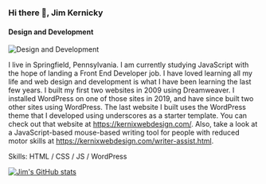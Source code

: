 ### Hi there 👋, Jim Kernicky
#### Design and Development
![Design and Development](https://scontent-lga3-2.xx.fbcdn.net/v/t1.6435-9/138673933_105642558179348_5581849997545206606_n.png?_nc_cat=106&ccb=1-5&_nc_sid=e3f864&_nc_ohc=Y5Z1pimotMYAX8d5ZJA&_nc_ht=scontent-lga3-2.xx&oh=8b6635e6f2c2144d695c96122138b9d1&oe=618D86A2)

I live in Springfield, Pennsylvania. I am currently studying JavaScript with the hope of landing a Front End Developer job. I have loved learning all my life and web design and development is what I have been learning the last few years. I built my first two websites in 2009 using Dreamweaver. I installed WordPress on one of those sites in 2019, and have since built two other sites using WordPress. The last website I built uses the WordPress theme that I developed using underscores as a starter template. You can check out that website at https://kernixwebdesign.com/. Also, take a look at a JavaScript-based mouse-based writing tool for people with reduced motor skills at https://kernixwebdesign.com/writer-assist.html. 

Skills: HTML / CSS / JS / WordPress

[![Jim's GitHub stats](https://github-readme-stats.vercel.app/api?username=Kernix13)](https://github.com/Kernix13/github-readme-stats)





